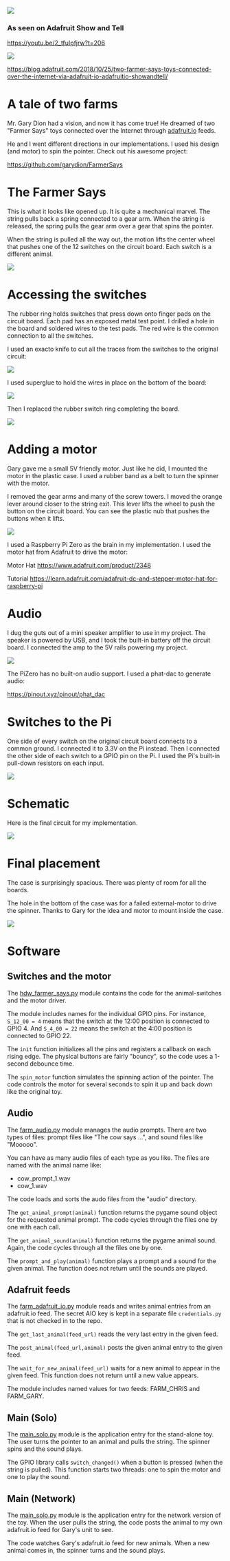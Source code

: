![](https://github.com/topherCantrell/FarmerSays/blob/master/art/warp.jpg)

### As seen on Adafruit Show and Tell

https://youtu.be/2_tfuIpfjrw?t=206

![](art/seen.jpg)

https://blog.adafruit.com/2018/10/25/two-farmer-says-toys-connected-over-the-internet-via-adafruit-io-adafruitio-showandtell/

# A tale of two farms

Mr. Gary Dion had a vision, and now it has come true! He dreamed of two "Farmer Says" toys connected over the Internet through [adafruit.io](https://io.adafruit.com/) feeds.

He and I went different directions in our implementations. I used his design (and motor) to spin the pointer. Check out his awesome project:

https://github.com/garydion/FarmerSays

# The Farmer Says

This is what it looks like opened up. It is quite a mechanical marvel. The string pulls back a spring connected to a gear arm. When the string is released, the spring pulls the gear arm over a gear that spins the pointer.

When the string is pulled all the way out, the motion lifts the center wheel that pushes one of the 12 switches on the circuit board. Each switch is a different animal.

![](art/FarmerSays.jpg)

# Accessing the switches

The rubber ring holds switches that press down onto finger pads on the circuit board. Each pad has an exposed
metal test point. I drilled a hole in the board and soldered wires to the test pads. The red wire is the
common connection to all the switches.

I used an exacto knife to cut all the traces from the switches to the original circuit:

![](art/top.jpg)

I used superglue to hold the wires in place on the bottom of the board:

![](art/bottom.jpg)

Then I replaced the rubber switch ring completing the board. 

![](art/switches.jpg)

# Adding a motor

Gary gave me a small 5V friendly motor. Just like he did, I mounted the motor in the plastic case. I used a rubber band as a belt to turn the spinner with the motor.

I removed the gear arms and many of the screw towers. I moved the orange lever around closer to the string exit. This lever lifts the wheel to push the button on the circuit board. You can see the plastic nub that pushes the buttons when it lifts.

![](art/motor.png)

I used a Raspberry Pi Zero as the brain in my implementation. I used the motor hat from Adafruit to drive the motor:

Motor Hat
https://www.adafruit.com/product/2348

Tutorial
https://learn.adafruit.com/adafruit-dc-and-stepper-motor-hat-for-raspberry-pi

# Audio

I dug the guts out of a mini speaker amplifier to use in my project. The speaker is powered by USB, and I took the built-in battery off the circuit board. I connected the amp to the 5V rails powering my project.

![](art/audio.jpg)

The PiZero has no built-on audio support. I used a phat-dac to generate audio:

https://pinout.xyz/pinout/phat_dac

# Switches to the Pi

One side of every switch on the original circuit board connects to a common ground. I connected it to 3.3V on the Pi instead. Then I connected the other side of each switch to a GPIO pin on the Pi. I used the Pi's built-in pull-down resistors on each input.

![](art/piswitches.jpg)

# Schematic

Here is the final circuit for my implementation.

![](art/schematic.jpg)

# Final placement

The case is surprisingly spacious. There was plenty of room for all the boards.

The hole in the bottom of the case was for a failed external-motor to drive the spinner. Thanks to Gary for the idea and motor to mount inside the case.

![](art/final.jpg)

# Software

## Switches and the motor

The [hdw_farmer_says.py](src/hdw_farmer_says.py) module contains the code for the animal-switches and the motor driver.

The module includes names for the individual GPIO pins. For instance, `S_12_00 = 4` means that the switch at the 12:00 position is connected to GPIO 4. And `S_4_00 = 22` means the switch at the 4:00 position is connected to GPIO 22.

The `init` function initializes all the pins and registers a callback on each rising edge. The physical buttons are fairly "bouncy", so the code uses a 1-second debounce time.

The `spin_motor` function simulates the spinning action of the pointer. The code controls the motor for several seconds to spin it up and back down like the original toy.

## Audio

The [farm_audio.py](src/farm_audio.py) module manages the audio prompts. There are two types of files: prompt files like "The cow says ...", and sound files like "Mooooo".

You can have as many audio files of each type as you like. The files are named with the animal name like:

  - cow_prompt_1.wav
  - cow_1.wav

The code loads and sorts the audo files from the "audio" directory.

The `get_animal_prompt(animal)` function returns the pygame sound object for the requested animal prompt. The code cycles through the files one by one with each call.

The `get_animal_sound(animal)` function returns the pygame animal sound. Again, the code cycles through all the files one by one.

The `prompt_and_play(animal)` function plays a prompt and a sound for the given animal. The function does not return until the sounds are played.
  
## Adafruit feeds

The [farm_adafruit_io.py](src/farm_adafruit_io.py) module reads and writes animal entries from an adafruit.io feed. The secret AIO key is kept in a separate file `credentials.py` that is not checked in to the repo.

The `get_last_animal(feed_url)` reads the very last entry in the given feed.

The `post_animal(feed_url,animal)` posts the given animal entry to the given feed.

The `wait_for_new_animal(feed_url)` waits for a new animal to appear in the given feed. This function does not return until a new value appears.

The module includes named values for two feeds: FARM_CHRIS and FARM_GARY.

## Main (Solo)

The [main_solo.py](src/main_solo.py) module is the application entry for the stand-alone toy. The user turns the pointer to an animal and pulls the string. The spinner spins and the sound plays.

The GPIO library calls `switch_changed()` when a button is pressed (when the string is pulled). This function starts two threads: one to spin the motor and one to play the sound.

## Main (Network)

The [main_solo.py](src/main_solo.py) module is the application entry for the network version of the toy. When the user pulls the string, the code posts the animal to my own adafruit.io feed for Gary's unit to see.

The code watches Gary's adafruit.io feed for new animals. When a new animal comes in, the spinner turns and the sound plays.


